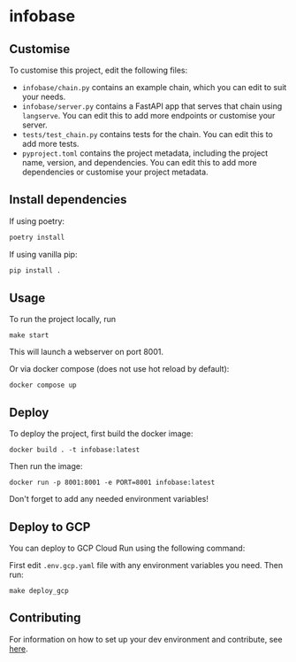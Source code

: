 # infobase

<!--- This is a LangChain project bootstrapped by [LangChain CLI](https://github.com/langchain-ai/langchain). --->

## Customise

To customise this project, edit the following files:

- `infobase/chain.py` contains an example chain, which you can edit to suit your needs.
- `infobase/server.py` contains a FastAPI app that serves that chain using `langserve`. You can edit this to add more endpoints or customise your server.
- `tests/test_chain.py` contains tests for the chain. You can edit this to add more tests.
- `pyproject.toml` contains the project metadata, including the project name, version, and dependencies. You can edit this to add more dependencies or customise your project metadata.

## Install dependencies

If using poetry:

```bash
poetry install
```

If using vanilla pip:

```bash
pip install .
```

## Usage

To run the project locally, run

```
make start
```

This will launch a webserver on port 8001.

Or via docker compose (does not use hot reload by default):

```
docker compose up
```

## Deploy

To deploy the project, first build the docker image:

```
docker build . -t infobase:latest
```

Then run the image:

```
docker run -p 8001:8001 -e PORT=8001 infobase:latest
```

Don't forget to add any needed environment variables!

## Deploy to GCP

You can deploy to GCP Cloud Run using the following command:

First edit `.env.gcp.yaml` file with any environment variables you need. Then run:

```
make deploy_gcp
```

## Contributing

For information on how to set up your dev environment and contribute, see [here](.github/CONTRIBUTING.md).
